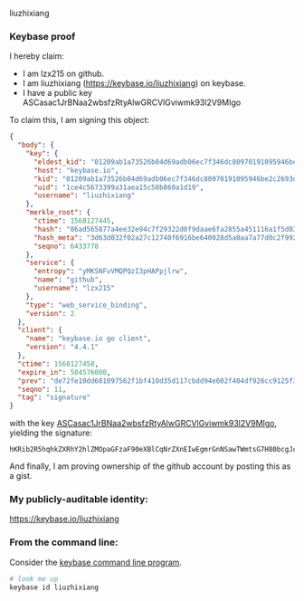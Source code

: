 liuzhixiang
### Keybase proof

I hereby claim:

  * I am lzx215 on github.
  * I am liuzhixiang (https://keybase.io/liuzhixiang) on keybase.
  * I have a public key ASCasac1JrBNaa2wbsfzRtyAlwGRCVlGviwmk93l2V9MIgo

To claim this, I am signing this object:

```json
{
  "body": {
    "key": {
      "eldest_kid": "01209ab1a73526b04d69adb06ec7f346dc80970191095946be2c2693dde5d95f4c220a",
      "host": "keybase.io",
      "kid": "01209ab1a73526b04d69adb06ec7f346dc80970191095946be2c2693dde5d95f4c220a",
      "uid": "1ce4c5673399a31aea15c50b860a1d19",
      "username": "liuzhixiang"
    },
    "merkle_root": {
      "ctime": 1568127445,
      "hash": "86ad565877a4ee32e94c7f29322d0f9daae6fa2855a451116a1f5d035c2f5807807c678da9f254d458a527a718c59c7616282fe2b930eb32ad196867e7334053",
      "hash_meta": "3d63d032f02a27c12740f6916be640028d5a0aa7a77d0c2f9920a7982dca86f4",
      "seqno": 6433778
    },
    "service": {
      "entropy": "yMKSNFvVMQPQzI3pHAPpjlrw",
      "name": "github",
      "username": "lzx215"
    },
    "type": "web_service_binding",
    "version": 2
  },
  "client": {
    "name": "keybase.io go client",
    "version": "4.4.1"
  },
  "ctime": 1568127458,
  "expire_in": 504576000,
  "prev": "de72fe10dd681097562f1bf410d35d117cbdd94e602f404df926cc9125f3136c",
  "seqno": 11,
  "tag": "signature"
}
```

with the key [ASCasac1JrBNaa2wbsfzRtyAlwGRCVlGviwmk93l2V9MIgo](https://keybase.io/liuzhixiang), yielding the signature:

```
hKRib2R5hqhkZXRhY2hlZMOpaGFzaF90eXBlCqNrZXnEIwEgmrGnNSawTWmtsG7H80bcgJcBkQlZRr4sJpPd5dlfTCIKp3BheWxvYWTESpcCC8Qg3nL+EN1oEJdWLxv0ENNdEXy92U5gL0BN+SbMkSXzE2zEIMWvczmIAbq2c9c/OdeVavWWdWdW06vl+blaWWckOtKQAgHCo3NpZ8RA9D/VhmdZj9WwdEcooXrCtqxxL7zP0UyF7/VyyDp/s9iNeNGQn+ONpR/OcUx1hCHVpmQy0/uZNw6u+px6UtIzDahzaWdfdHlwZSCkaGFzaIKkdHlwZQildmFsdWXEINeQAzNYSc4nKahQyvAwVSvnC/RIOoX3ape83wFt4oYno3RhZ80CAqd2ZXJzaW9uAQ==

```

And finally, I am proving ownership of the github account by posting this as a gist.

### My publicly-auditable identity:

https://keybase.io/liuzhixiang

### From the command line:

Consider the [keybase command line program](https://keybase.io/download).

```bash
# look me up
keybase id liuzhixiang
```
